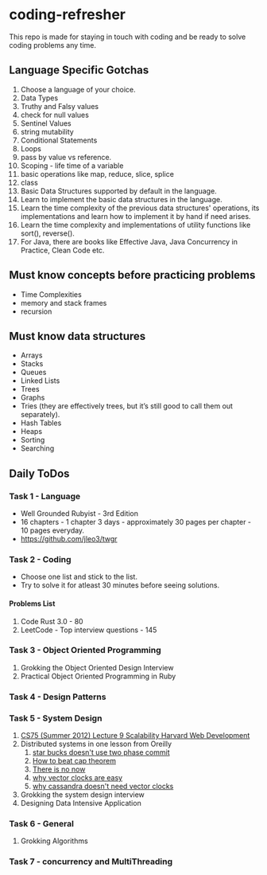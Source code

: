 # coding-refresher

This repo is made for staying in touch with coding and be ready to solve coding problems any time.

## Language Specific Gotchas

1. Choose a language of your choice.
1. Data Types
1. Truthy and Falsy values
1. check for null values
1. Sentinel Values
1. string mutability
1. Conditional Statements
1. Loops
1. pass by value vs reference.
1. Scoping - life time of a variable
1. basic operations like map, reduce, slice, splice
1. class
1. Basic Data Structures supported by default in the language.
1. Learn to implement the basic data structures in the language.
1. Learn the time complexity of the previous data structures' operations, its implementations and learn how to implement it by hand if need arises.
1. Learn the time complexity and implementations of utility functions like sort(), reverse().
1. For Java, there are books like Effective Java, Java Concurrency in Practice, Clean Code etc.

## Must know concepts before practicing problems

- Time Complexities
- memory and stack frames
- recursion

## Must know data structures

- Arrays
- Stacks
- Queues
- Linked Lists
- Trees
- Graphs
- Tries (they are effectively trees, but it’s still good to call them out separately).
- Hash Tables
- Heaps
- Sorting
- Searching

## Daily ToDos

### Task 1 - Language

- Well Grounded Rubyist - 3rd Edition
- 16 chapters - 1 chapter 3 days - approximately 30 pages per chapter - 10 pages everyday.
- https://github.com/jleo3/twgr


### Task 2 - Coding

- Choose one list and stick to the list. 
- Try to solve it for atleast 30 minutes before seeing solutions.

#### Problems List

1. Code Rust 3.0 - 80
1. LeetCode - Top interview questions - 145

### Task 3 - Object Oriented Programming

1. Grokking the Object Oriented Design Interview
2. Practical Object Oriented Programming in Ruby

### Task 4 - Design Patterns

### Task 5 - System Design

1. <a href="https://www.youtube.com/watch?v=-W9F__D3oY4">CS75 (Summer 2012) Lecture 9 Scalability Harvard Web Development</a>
1. Distributed systems in one lesson from Oreilly
   1. [star bucks doesn't use two phase commit](https://www.enterpriseintegrationpatterns.com/ramblings/18_starbucks.html)
   2. [How to beat cap theorem](http://nathanmarz.com/blog/how-to-beat-the-cap-theorem.html)
   3. [There is no now](https://queue.acm.org/detail.cfm?id=2745385)
   4. [why vector clocks are easy](https://riak.com/why-vector-clocks-are-easy/)
   5. [why cassandra doesn't need vector clocks](https://www.datastax.com/dev/blog/why-cassandra-doesnt-need-vector-clocks)
2. Grokking the system design interview
3. Designing Data Intensive Application

### Task 6 - General

1. Grokking Algorithms

### Task 7 - concurrency and MultiThreading